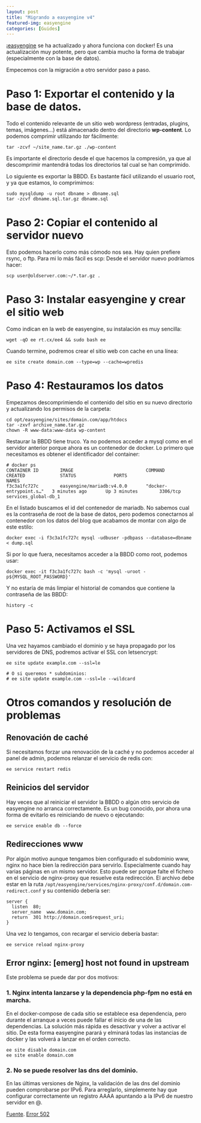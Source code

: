 ```yaml
---
layout: post
title: "Migrando a easyengine v4"
featured-img: easyengine
categories: [Guides]
---
```


¡[easyengine](https://easyengine.io/) se ha actualizado y ahora funciona con docker!
Es una actualización muy potente, pero que cambia mucho la forma de trabajar (especialmente con la base de datos).

Empecemos con la migración a otro servidor paso a paso.

# Paso 1: Exportar el contenido y la base de datos.

Todo el contenido relevante de un sitio web wordpress (entradas, plugins, temas, imágenes...) está almacenado dentro del directorio **wp-content**.
Lo podemos comprimir utilizando *tar* fácilmente:

```
tar -zcvf ~/site_name.tar.gz ./wp-content
```

Es importante el directorio desde el que hacemos la compresión, ya que al descomprimir mantendrá todas los directorios tal cual se han comprimido.

Lo siguiente es exportar la BBDD. Es bastante fácil utilizando el usuario root, y ya que estamos, lo comprimimos:

```
sudo mysqldump -u root dbname > dbname.sql
tar -zcvf dbname.sql.tar.gz dbname.sql
```

# Paso 2: Copiar el contenido al servidor nuevo

Esto podemos hacerlo como más cómodo nos sea. Hay quien prefiere rsync, o ftp. Para mi lo más fácil es scp:
Desde el servidor nuevo podríamos hacer:

```
scp user@oldserver.com:~/*.tar.gz .
```

# Paso 3: Instalar easyengine y crear el sitio web

Como indican en la web de easyengine, su instalación es muy sencilla:
```
wget -qO ee rt.cx/ee4 && sudo bash ee
```

Cuando termine, podremos crear el sitio web con cache en una línea:

```
ee site create domain.com --type=wp --cache=wpredis
```

# Paso 4: Restauramos los datos
Empezamos descomprimiendo el contenido del sitio en su nuevo directorio y actualizando los permisos de la carpeta:

```
cd opt/easyengine/sites/domain.com/app/htdocs
tar -zxvf archive_name.tar.gz
chown -R www-data:www-data wp-content
```

Restaurar la BBDD tiene truco. Ya no podemos acceder a mysql como en el servidor anterior porque ahora es un contenedor de docker.
Lo primero que necesitamos es obtener el identificador del container:

```
# docker ps
CONTAINER ID        IMAGE                           COMMAND                  CREATED             STATUS              PORTS                                      NAMES
f3c3a1fc727c        easyengine/mariadb:v4.0.0       "docker-entrypoint.s…"   3 minutes ago       Up 3 minutes        3306/tcp                                   services_global-db_1
```

En el listado buscamos el id del contenedor de mariadb.
No sabemos cual es la contraseña de root de la base de datos, pero podemos conectarnos al contenedor con los datos del blog que acabamos de montar con algo de este estilo:

```
docker exec -i f3c3a1fc727c mysql -udbuser -pdbpass --database=dbname < dump.sql
```

Si por lo que fuera, necesitamos acceder a la BBDD como root, podemos usar:
```
docker exec -it f3c3a1fc727c bash -c 'mysql -uroot -p${MYSQL_ROOT_PASSWORD}'
```

Y no estaría de más limpiar el historial de comandos que contiene la contraseña de las BBDD:
```
history -c
```

# Paso 5: Activamos el SSL

Una vez hayamos cambiado el dominio y se haya propagado por los servidores de DNS, podremos activar el SSL con letsencrypt:
```
ee site update example.com --ssl=le

# O si queremos * subdominios:
# ee site update example.com --ssl=le --wildcard
```

# Otros comandos y resolución de problemas

## Renovación de caché
Si necesitamos forzar una renovación de la caché y no podemos acceder al panel de admin, podemos relanzar el servicio de redis con:

```
ee service restart redis
```

## Reinicios del servidor
Hay veces que al reiniciar el servidor la BBDD o algún otro servicio de easyengine no arranca correctamente.
Es un bug conocido, por ahora una forma de evitarlo es reiniciando de nuevo o ejecutando:

```
ee service enable db --force
```

## Redirecciones www
Por algún motivo aunque tengamos bien configurado el subdominio www, nginx no hace bien la redirección para servirlo. Especialmente cuando hay varias páginas en un mismo servidor.
Esto puede ser porque falte el fichero en el servicio de nginx-proxy que resuelve esta redirección.
El archivo debe estar en la ruta ```/opt/easyengine/services/nginx-proxy/conf.d/domain.com-redirect.conf``` y su contenido debería ser:
```
server {
  listen  80;
  server_name  www.domain.com;
  return  301 http://domain.com$request_uri;
}
```

Una vez lo tengamos, con recargar el servicio debería bastar:
```
ee service reload nginx-proxy
```

## Error nginx: [emerg] host not found in upstream
Este problema se puede dar por dos motivos: 
### 1. Nginx intenta lanzarse y la dependencia php-fpm no está en marcha.
En el docker-compose de cada sitio se establece esa dependencia, pero durante el arranque a veces puede fallar el inicio de una de las dependencias. La solución más rápida es desactivar y volver a activar el sitio. De esta forma easyengine parará y elminará todas las instancias de docker y las volverá a lanzar en el orden correcto.
```
ee site disable domain.com
ee site enable domain.com
```
### 2. No se puede resolver las dns del dominio.
En las últimas versiones de Nginx, la validación de las dns del dominio pueden comprobarse por IPv6. 
Para arreglarlo, simplemente hay que configurar correctamente un registro AAAA apuntando a la IPv6 de nuestro servidor en @.

[Fuente](https://venturedawn.com/blogging/migrate-wordpress-easyengine-v4/2667/).
[Error 502](https://community.easyengine.io/t/502-bad-gateway-error-after-server-reboot/11717/3)
